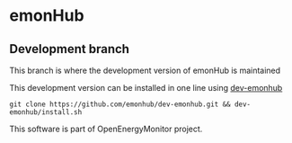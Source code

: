emonHub
=======

Development branch
------------------

This branch is where the development version of emonHub is maintained

This development version can be installed in one line using [dev-emonhub](https://github.com/emonhub/dev-emonhub/blob/master/README.md)

    git clone https://github.com/emonhub/dev-emonhub.git && dev-emonhub/install.sh

This software is part of OpenEnergyMonitor project.
